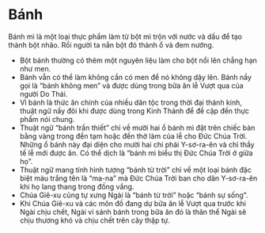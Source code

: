 # Bánh

Bánh mì là một loại thực phẩm làm từ bột mì trộn với nước và dầu để tạo thành bột nhão. Rồi người ta nắn bột đó thành ổ và đem nướng. 
- Bột bánh thường có thêm một nguyên liệu làm cho bột nổi lên chẳng hạn như men. 
- Bánh vẫn có thể làm không cần có men để nó không dậy lên.  Bánh nầy gọi là “bánh không men” và được dùng trong bữa ăn lễ Vượt qua của người Do Thái.  
- Vì bánh là thức ăn chính của nhiều dân tộc trong thời đại thánh kinh, thuật ngữ nầy đôi khi được dùng trong Kinh Thánh để đề cập đến thực phẩm nói chung.
- Thuật ngữ “bánh trần thiết” chỉ về mười hai ổ bánh mì đặt trên chiếc bàn bằng vàng trong đền tạm hoặc đền thờ làm của lễ cho Đức Chúa Trời. Những ổ bánh này đại diện cho mười hai chi phái Y-sơ-ra-ên và chỉ thầy tế lễ mới được ăn. Có thể dịch là “bánh mì biểu thị Đức Chúa Trời ở giữa họ”.  
- Thuật ngữ mang tính hình tượng “bánh từ trời” chỉ về một loại bánh đặc biệt màu trắng tên là “ma-na” mà Đức Chúa Trời ban cho dân Y-sơ-ra-ên khi họ lang thang trong đồng vắng. 
- Chúa Giê-xu cũng tự xưng Ngài là “bánh từ trời” hoặc “bánh sự sống”.
- Khi Chúa Giê-xu và các môn đồ đang dự bữa ăn lễ Vượt qua trước khi Ngài chịu chết, Ngài ví sánh bánh trong bữa ăn đó là thân thể Ngài sẽ chịu thương khó và chịu chết trên cây thập tự.

